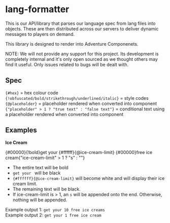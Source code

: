 # lang-formatter

This is our API/library that parses our language spec from lang files into objects. These are then distributed across our servers to deliver dynamic messages to players on demand.

This library is designed to render into Adventure Componenets.

NOTE: We will not provide any support for this project. Its development is completely internal and it's only open sourced as we thought others may find it useful. Only issues related to bugs will be dealt with.

## Spec

`{#hex}` = hex colour code<br/>
`{!obfuscated/bold/strikethrough/underlined/italic}` = style codes<br/>
`{@placeholder}` = placeholder rendered when converted into component<br/>
`{"placeholder" > 1 ? "true text" : "false text"}` = conditional text using a placeholder rendered when converted into component

## Examples

__Ice Cream__

{#00000}{!bold}get your {#ffffff}{@ice-cream-limit} {#00000}free ice cream{"ice-cream-limit" > 1 ? "s" : ""}

 - The entire text will be bold
 - `get your ` will be black
 - `{#ffffff}{@ice-cream-limit}` will become white and will display their ice cream limit.
 - The remaining text will be black.
 - If ice-cream-limit is > 1, an `s` will be appended onto the end. Otherwise, nothing will be appended.
 
Example output 1: `get your 10 free ice creams`<br/>
Example output 2: `get your 1 free ice cream`
